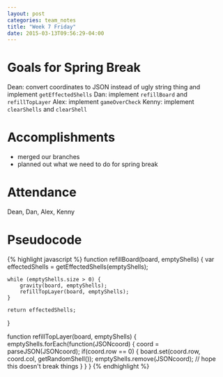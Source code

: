 ```yaml
---
layout: post
categories: team_notes
title: "Week 7 Friday"
date: 2015-03-13T09:56:29-04:00
---
```


# Goals for Spring Break

Dean: convert coordinates to JSON instead of ugly string thing and implement
      `getEffectedShells`
Dan: implement `refillBoard` and `refillTopLayer`
Alex: implement `gameOverCheck`
Kenny: implement `clearShells` and `clearShell`


# Accomplishments

- merged our branches
- planned out what we need to do for spring break


# Attendance

Dean, Dan, Alex, Kenny



# Pseudocode

{% highlight javascript %}
function refillBoard(board, emptyShells) {
    var effectedShells = getEffectedShells(emptyShells);

    while (emptyShells.size > 0) {
        gravity(board, emptyShells);
        refillTopLayer(board, emptyShells);
    }

    return effectedShells;
}

function refillTopLayer(board, emptyShells) {
    emptyShells.forEach(function(JSONcoord) {
        coord = parseJSON(JSONcoord);
        if(coord.row == 0) {
            board.set(coord.row, coord.col, getRandomShell());
            emptyShells.remove(JSONcoord); // hope this doesn't break things
        }
    }
}
{% endhighlight %}
